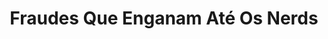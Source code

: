 ---
title: "Fraudes Que Enganam Até Os Nerds"
speaker: "Fernando Guariento"
company: "Serasa Experian"
country: "br"
description: "Nesta palestra, entenda como as fraudes acontecem, descubra sua vulnerabilidade e aprenda a se proteger dos tipos mais comuns de golpes, mesmo que você se considere precavido(a)."
eventdate: 2025-05-19T18:00:00-03:00
duration: "1:00"
format: "speech"
inscriptionlink: "https://docs.google.com/forms/d/e/1FAIpQLSf5XcjQ7efJhcrKlIBN3yub-mTlfxjM1SGFpCatmserwBqgpQ/viewform"
ispublic: true
translationKey: "event_fraudes-que-enganam-nerds-fernando-guariento"
---